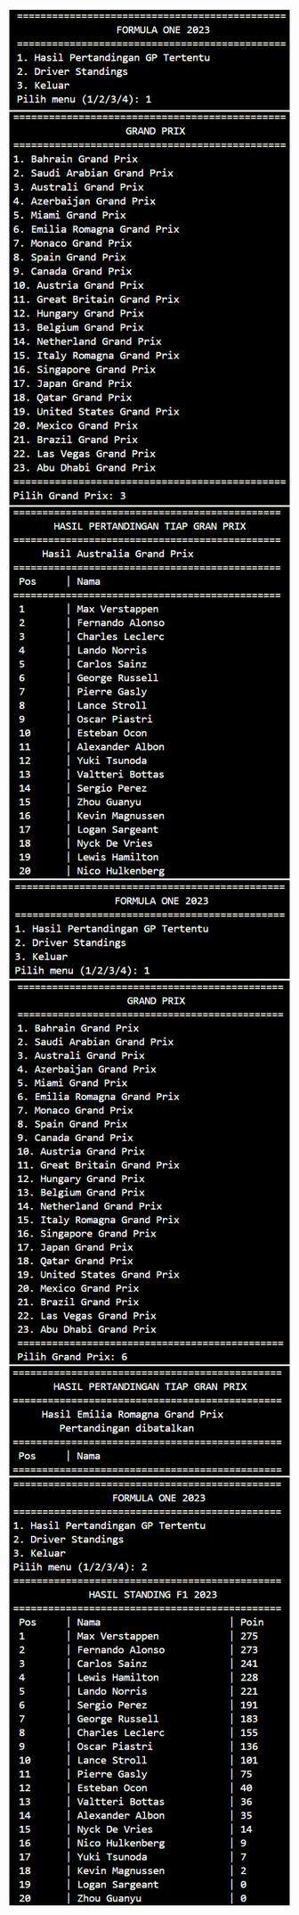 ![kuis2](kuis2.png) 
![kuis2](kuis2(2).png) 
![kuis2](kuis2(3).png) 
![kuis2](kuis2(4).png) 
![kuis2](kuis2(5).png) 
![kuis2](kuis2(6).png) 
![kuis2](kuis2(7).png)